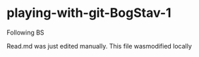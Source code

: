 # playing-with-git-BogStav-1
Following BS

Read.md was just edited manually. This file wasmodified locally
